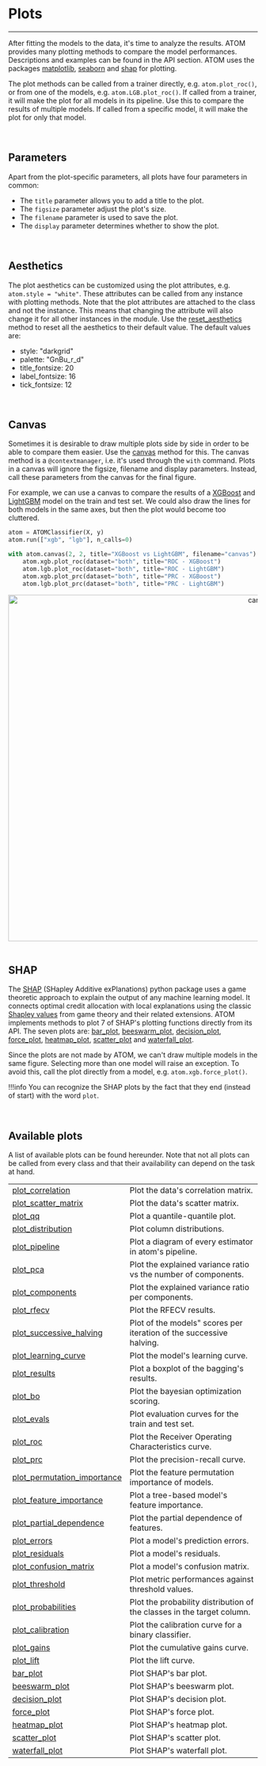 # Plots
-------

After fitting the models to the data, it's time to analyze the results.
ATOM provides many plotting methods to compare the model performances.
Descriptions and examples can be found in the API section. ATOM uses
the packages [matplotlib](https://matplotlib.org/), [seaborn](https://seaborn.pydata.org/)
and [shap](https://github.com/slundberg/shap) for plotting.

The plot methods can be called from a trainer directly, e.g.
`atom.plot_roc()`, or from one of the models, e.g. `atom.LGB.plot_roc()`.
If called from a trainer, it will make the plot for all models in
its pipeline. Use this to compare the results of multiple models. If
called from a specific model, it will make the plot for only that
model.

<br>

## Parameters

Apart from the plot-specific parameters, all plots have four
parameters in common:

* The `title` parameter allows you to add a title to the plot.
* The `figsize` parameter adjust the plot's size.
* The `filename` parameter is used to save the plot.
* The `display` parameter determines whether to show the plot.

<br>

## Aesthetics

The plot aesthetics can be customized using the plot attributes, e.g.
`atom.style = "white"`. These attributes can be called from any instance
with plotting methods. Note that the plot attributes are attached to the
class and not the instance. This means that changing the attribute will
also change it for all other instances in the module. Use the
[reset_aesthetics](../../API/ATOM/atomclassifier#reset-aesthetics) method
to reset all the aesthetics to their default value. The default values are:

* style: "darkgrid"
* palette: "GnBu_r_d"
* title_fontsize: 20
* label_fontsize: 16
* tick_fontsize: 12

<br>

## Canvas

Sometimes it is desirable to draw multiple plots side by side in order
to be able to compare them easier. Use the [canvas](../../API/ATOM/atomclassifier/#canvas)
method for this. The canvas method is a `@contextmanager`, i.e. it's
used through the `with` command. Plots in a canvas will ignore the
figsize, filename and display parameters. Instead, call these parameters
from the canvas for the final figure.

For example, we can use a canvas to compare the results of a [XGBoost](../../API/models/xgb)
and [LightGBM](../../API/models/lgb) model on the train and test set. We
could also draw the lines for both models in the same axes, but then
the plot would become too cluttered.

```python
atom = ATOMClassifier(X, y)
atom.run(["xgb", "lgb"], n_calls=0)

with atom.canvas(2, 2, title="XGBoost vs LightGBM", filename="canvas"):
    atom.xgb.plot_roc(dataset="both", title="ROC - XGBoost")
    atom.lgb.plot_roc(dataset="both", title="ROC - LightGBM")
    atom.xgb.plot_prc(dataset="both", title="PRC - XGBoost")
    atom.lgb.plot_prc(dataset="both", title="PRC - LightGBM")
```
<div align="center">
    <img src="../../img/plots/canvas.png" alt="canvas" width="1000" height="700"/>
</div>

<br>

## SHAP

The [SHAP](https://github.com/slundberg/shap) (SHapley Additive exPlanations)
python package uses a game theoretic approach to explain the output of
any machine learning model. It connects optimal credit allocation with
local explanations using the classic [Shapley values](https://en.wikipedia.org/wiki/Shapley_value)
from game theory and their related extensions. ATOM implements methods to
plot 7 of SHAP's plotting functions directly from its API. The seven
plots are: [bar_plot](../../API/plots/bar_plot), [beeswarm_plot](../../API/plots/beeswarm_plot),
[decision_plot](../../API/plots/decision_plot), [force_plot](../../API/plots/force_plot),
[heatmap_plot](../../API/plots/heatmap_plot), [scatter_plot](../../API/plots/scatter_plot)
and [waterfall_plot](../../API/plots/waterfall_plot).

Since the plots are not made by ATOM, we can't draw multiple models in
the same figure. Selecting more than one model will raise an exception.
To avoid this, call the plot directly from a model, e.g. `atom.xgb.force_plot()`.

!!!info
    You can recognize the SHAP plots by the fact that they end (instead
    of start) with the word `plot`.

<br>

## Available plots

A list of available plots can be found hereunder. Note that not all
plots can be called from every class and that their availability can
depend on the task at hand.

<table>
<tr>
<td><a href="../../API/plots/plot_correlation">plot_correlation</a></td>
<td>Plot the data's correlation matrix.</td>
</tr>

<tr>
<td><a href="../../API/plots/plot_scatter_matrix">plot_scatter_matrix</a></td>
<td>Plot the data's scatter matrix.</td>
</tr>

<tr>
<td><a href="../../API/plots/plot_qq">plot_qq</a></td>
<td>Plot a quantile-quantile plot.</td>
</tr>

<tr>
<td><a href="../../API/plots/plot_distribution">plot_distribution</a></td>
<td>Plot column distributions.</td>
</tr>

<tr>
<td><a href="../../API/plots/plot_pipeline">plot_pipeline</a></td>
<td>Plot a diagram of every estimator in atom's pipeline.</td>
</tr>

<tr>
<td><a href="../../API/plots/plot_pca">plot_pca</a></td>
<td>Plot the explained variance ratio vs the number of components.</td>
</tr>

<tr>
<td><a href="../../API/plots/plot_components">plot_components</a></td>
<td>Plot the explained variance ratio per components.</td>
</tr>

<tr>
<td><a href="../../API/plots/plot_rfecv">plot_rfecv</a></td>
<td>Plot the RFECV results.</td>
</tr>

<tr>
<td><a href="../../API/plots/plot_successive_halving">plot_successive_halving</a></td>
<td>Plot of the models" scores per iteration of the successive halving.</td>
</tr>

<tr>
<td><a href="../../API/plots/plot_learning_curve">plot_learning_curve</a></td>
<td>Plot the model's learning curve.</td>
</tr>

<tr>
<td><a href="../../API/plots/plot_results">plot_results</a></td>
<td>Plot a boxplot of the bagging's results.</td>
</tr>

<tr>
<td><a href="../../API/plots/plot_bo">plot_bo</a></td>
<td>Plot the bayesian optimization scoring.</td>
</tr>

<tr>
<td><a href="../../API/plots/plot_evals">plot_evals</a></td>
<td>Plot evaluation curves for the train and test set.</td>
</tr>

<tr>
<td><a href="../../API/plots/plot_roc">plot_roc</a></td>
<td>Plot the Receiver Operating Characteristics curve.</td>
</tr>

<tr>
<td><a href="../../API/plots/plot_prc">plot_prc</a></td>
<td>Plot the precision-recall curve.</td>
</tr>

<tr>
<td><a href="../../API/plots/plot_permutation_importance">plot_permutation_importance</a></td>
<td>Plot the feature permutation importance of models.</td>
</tr>

<tr>
<td><a href="../../API/plots/plot_feature_importance">plot_feature_importance</a></td>
<td>Plot a tree-based model's feature importance.</td>
</tr>

<tr>
<td><a href="../../API/plots/plot_partial_dependence">plot_partial_dependence</a></td>
<td>Plot the partial dependence of features.</td>
</tr>

<tr>
<td><a href="../../API/plots/plot_errors">plot_errors</a></td>
<td>Plot a model's prediction errors.</td>
</tr>

<tr>
<td><a href="../../API/plots/plot_residuals">plot_residuals</a></td>
<td>Plot a model's residuals.</td>
</tr>

<tr>
<td><a href="../../API/plots/plot_confusion_matrix">plot_confusion_matrix</a></td>
<td>Plot a model's confusion matrix.</td>
</tr>

<tr>
<td><a href="../../API/plots/plot_threshold">plot_threshold</a></td>
<td>Plot metric performances against threshold values.</td>
</tr>

<tr>
<td><a href="../../API/plots/plot_probabilities">plot_probabilities</a></td>
<td>Plot the probability distribution of the classes in the target column.</td>
</tr>

<tr>
<td><a href="../../API/plots/plot_calibration">plot_calibration</a></td>
<td>Plot the calibration curve for a binary classifier.</td>
</tr>

<tr>
<td><a href="../../API/plots/plot_gains">plot_gains</a></td>
<td>Plot the cumulative gains curve.</td>
</tr>

<tr>
<td><a href="../../API/plots/plot_lift">plot_lift</a></td>
<td>Plot the lift curve.</td>
</tr>

<tr>
<td><a href="../../API/plots/bar_plot">bar_plot</a></td>
<td>Plot SHAP's bar plot.</td>
</tr>

<tr>
<td><a href="../../API/plots/beeswarm_plot">beeswarm_plot</a></td>
<td>Plot SHAP's beeswarm plot.</td>
</tr>

<tr>
<td><a href="../../API/plots/decision_plot">decision_plot</a></td>
<td>Plot SHAP's decision plot.</td>
</tr>

<tr>
<td><a href="../../API/plots/force_plot">force_plot</a></td>
<td>Plot SHAP's force plot.</td>
</tr>

<tr>
<td><a href="../../API/plots/heatmap_plot">heatmap_plot</a></td>
<td>Plot SHAP's heatmap plot.</td>
</tr>

<tr>
<td><a href="../../API/plots/scatter_plot">scatter_plot</a></td>
<td>Plot SHAP's scatter plot.</td>
</tr>

<tr>
<td><a href="../../API/plots/waterfall_plot">waterfall_plot</a></td>
<td>Plot SHAP's waterfall plot.</td>
</tr>
</table>
